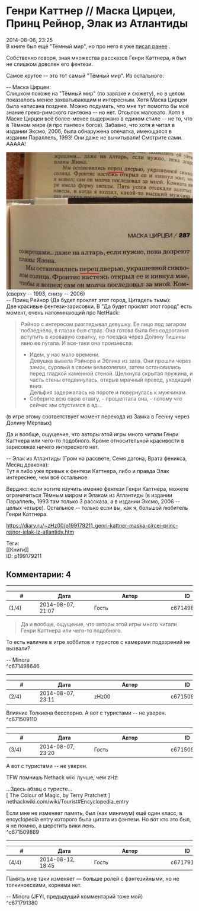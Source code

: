 Генри Каттнер // Маска Цирцеи, Принц Рейнор, Элак из Атлантиды
==============================================================

  
2014-08-06, 23:25  
 В книге был ещё "Тёмный мир", но про него я уже  [писал ранее](Генри%20Каттнер%20%20Тёмный%20мир)  .   
   
 Собственно говоря, зная множества рассказов Генри Каттнера, я был не слишком доволен его фентези.   
   
 Самое крутое -- это тот самый "Тёмный мир". Из остального:   
   
 -- Маска Цирцеи:   
 Слишком похоже на "Тёмный мир" (по завязке и сюжету), но в целом показалось менее захватывающим и интересным. Хотя Маска Цирцеи была написана позднее. Можно подумать, что мне тут помогло бы моё знание греко-римского пантеона -- но нет. Отсылок маловато. Хотя в Маске Цирцеи всё более-менее выдержано в едином стиле -- не то, что в Тёмном мире (я про пантеон богов). Забавно, что хотя я читал в издании Эксмо, 2006, была обнаружена опечатка, имеющаяся в издании Параллель, 1993! Они даже не вычитывали! Смотрите сами. ААААА!   
   
  ![](pics/18962f646e44.jpg)    
 (сверху -- 1993, снизу -- 2006)   
 -- Принц Рейнор (Да будет проклят этот город, Цитадель тьмы):   
 Две красивые фентези-зарисовки. В "Да будет проклят этот город" есть момент, очень напоминающий про NetHack:   
   
 
>  Рэйнор с интересом разглядывал девушку. Ее лицо под загаром побледнело, в глазах был страх. Она готова была без содрогания вступить в кровавую схватку, но поездка через Долину Тишины явно ее пугала. И все-таки она произнесла:   
>  - Идем, у нас мало времени.   
>  Девушка вывела Рэйнора и Эблика из зала. Они прошли через замок, суровый в своем великолепии, затем остановились перед гладкой каменной стеной. Щелкнула скрытая пружина, и часть стены отодвинулась, открыв мрачный проход, уходящий вниз.   
>  Дельфия задержалась на пороге и повернулась к мужчинам.   
>  - Соберите всю свою отвагу, - прошептала она, - потому что сейчас мы спустимся в ад... 

   
 (в игре этому соответствует момент перехода из Замка в Геенну через Долину Мёртвых)   
   
 Да и вообще, ощущение, что авторы этой игры много читали Генри Каттнера или чего-то подобного. Кроме относительной красивости в зарисовках ничего интересного нет.   
   
 -- Элак из Атлантиды (Гром на рассвете, Семя дагона, Врата феникса, Месяц дракона):   
 Тут я либо уже привык к фентези Каттнера, либо и правда Элак интереснее, чем всё остальное.   
   
 Вердикт: если хотите изучить именно фентези Генри Каттнера, можете ограничиться Тёмным миром и Элаком из Атлантиды (в издании Параллель, 1993 там только 3 рассказа, а в издании Эксмо, 2006 -- целых четыре). Остальное -- только если вы, как я, большой любитель Генри Каттнера.   
  
<https://diary.ru/~zHz00/p199179211_genri-kattner-maska-circei-princ-rejnor-jelak-iz-atlantidy.htm>  
  
Теги:  
[[Книги]]  
ID: p199179211  


Комментарии: 4
--------------

  


---



|         #         |              Дата              |                     Автор                     |           ID           |
| --- | --- | --- | --- |
| (1/4) | 2014-08-07, 21:07 | Гость | c671498646 |

  
 > Да и вообще, ощущение, что авторы этой игры много читали Генри Каттнера или чего-то подобного.   
   
 То есть наличие в игре хоббитов и туристов с камерами подозрений не вызвали?   
   
 -- Minoru   
 ^c671498646

---



|         #         |              Дата              |                     Автор                     |           ID           |
| --- | --- | --- | --- |
| (2/4) | 2014-08-07, 23:11 | zHz00 | c671509110 |

  
 Влияние Толкиена бесспорно. А вот с туристами -- не уверен.   
 ^c671509110

---



|         #         |              Дата              |                     Автор                     |           ID           |
| --- | --- | --- | --- |
| (3/4) | 2014-08-07, 23:20 | Гость | c671509869 |

  
  А вот с туристами -- не уверен.    
   
 TFW помнишь Nethack wiki лучше, чем zHz:   
   
  …Здесь абзац о туристе…   
 [ The Colour of Magic, by Terry Pratchett ]    
 nethackwiki.com/wiki/Tourist#Encyclopedia\_entry   
   
 Если мне не изменяет память, был (как минимум) ещё один класс, в encyclopedia entry которого была цитата из фэнтези. Но вот кто это был, я не помню, а шерстить вики лень.   
 ^c671509869

---



|         #         |              Дата              |                     Автор                     |           ID           |
| --- | --- | --- | --- |
| (4/4) | 2014-08-12, 18:45 | Гость | c671791380 |

  
 Память мне таки изменяет — больше ролей с фэнтезийными, но не толкиновскими, корнями нет.   
   
 -- Minoru (JFYI, предыдущий комментарий тоже мой)   
 ^c671791380